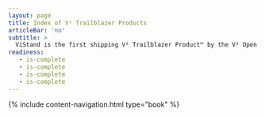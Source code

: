 ```yaml
---
layout: page
title: Index of V² Trailblazer Products
articleBar: 'no'
subtitle: >
  ViStand is the first shipping V² Trailblazer Product™ by the V² Open Source Standards Organization. Our mission is to develop missing bleeding edge technologies, make them available to you via Trailblazer products for community scrutiny and then publish the know how and the missing standards in open source on our V² site at zero licensing cost.
readiness:
   - is-complete
   - is-complete
   - is-complete
   - is-complete
---
```


{% include content-navigation.html type="book" %}

